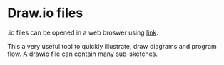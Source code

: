# Draw.io files

.io files can be opened in a web broswer using [link](https://app.diagrams.net/).

This a very useful tool to quickly illustrate, draw diagrams and program flow. A drawio file can contain many sub-sketches.
